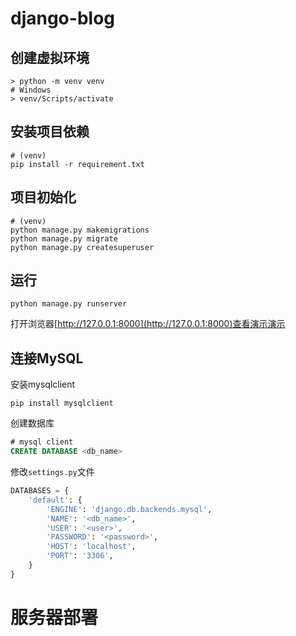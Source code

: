 # django-blog

## 创建虚拟环境

```shell
> python -m venv venv
# Windows
> venv/Scripts/activate
```

## 安装项目依赖

```shell
# (venv)
pip install -r requirement.txt
```

## 项目初始化

```shell
# (venv)
python manage.py makemigrations
python manage.py migrate
python manage.py createsuperuser
```

## 运行

```shell
python manage.py runserver
```
打开浏览器[http://127.0.0.1:8000](http://127.0.0.1:8000)查看演示演示

## 连接MySQL

安装mysqlclient
```
pip install mysqlclient
```

创建数据库
```sql
# mysql client
CREATE DATABASE <db_name>
```

修改`settings.py`文件
```python
DATABASES = {
    'default': {
        'ENGINE': 'django.db.backends.mysql',
        'NAME': '<db_name>',
        'USER': '<user>',
        'PASSWORD': '<password>',
        'HOST': 'localhost',
        'PORT': '3306',
    }
}
```

# 服务器部署
